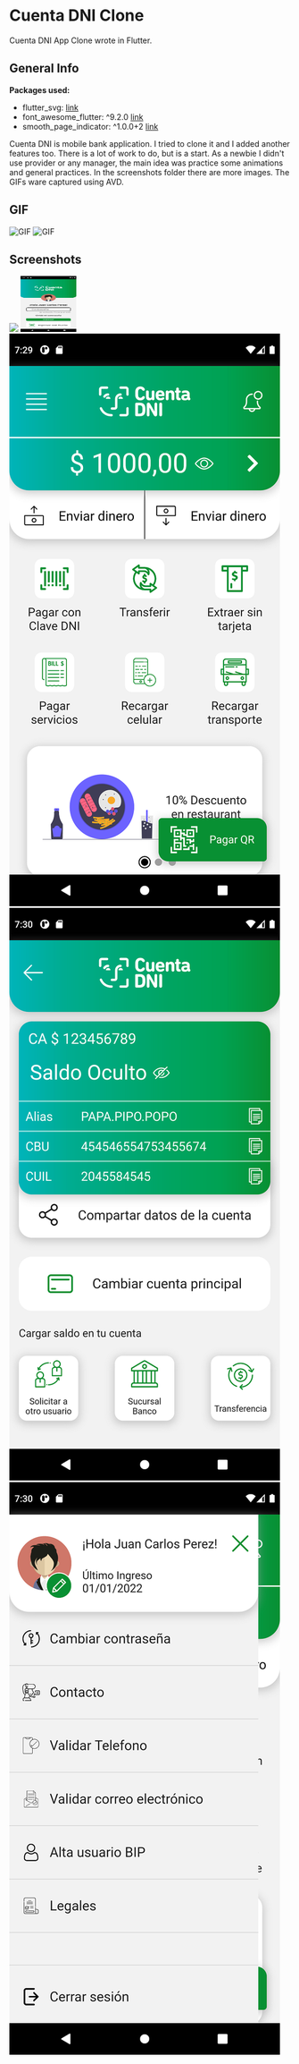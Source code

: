 # Cuenta DNI Clone

Cuenta DNI App Clone wrote in Flutter.

## General Info

**Packages used:**

- flutter_svg: [link](https://pub.dev/packages/flutter_svg)
- font_awesome_flutter: ^9.2.0 [link](https://pub.dev/packages/font_awesome_flutter)
- smooth_page_indicator: ^1.0.0+2 [link](https://pub.dev/packages/smooth_page_indicator)

Cuenta DNI is mobile bank application. I tried to clone it and I added another features too. There is a lot of work to do, but is a start. 
As a newbie I didn't use provider or any manager, the main idea was practice some animations and general practices. 
In the screenshots folder there are more images. The GIFs ware captured using AVD. 

## GIF
![GIF](https://github.com/laguierre/cuenta_dni_clone/blob/master/screenshots/intro.gif)
![GIF](https://github.com/laguierre/cuenta_dni_clone/blob/master/screenshots/body.gif)
## Screenshots
![](https://github.com/laguierre/cuenta_dni_clone/blob/master/screenshots/Screenshot_1644953358.png|height=100)
<img src="https://github.com/laguierre/cuenta_dni_clone/blob/master/screenshots/Screenshot_1644953358.png" width="100" height="100">
![](https://github.com/laguierre/cuenta_dni_clone/blob/master/screenshots/Screenshot_1644953381.png) 
![](https://github.com/laguierre/cuenta_dni_clone/blob/master/screenshots/Screenshot_1644953431.png)
![](https://github.com/laguierre/cuenta_dni_clone/blob/master/screenshots/Screenshot_1644953441.png)
